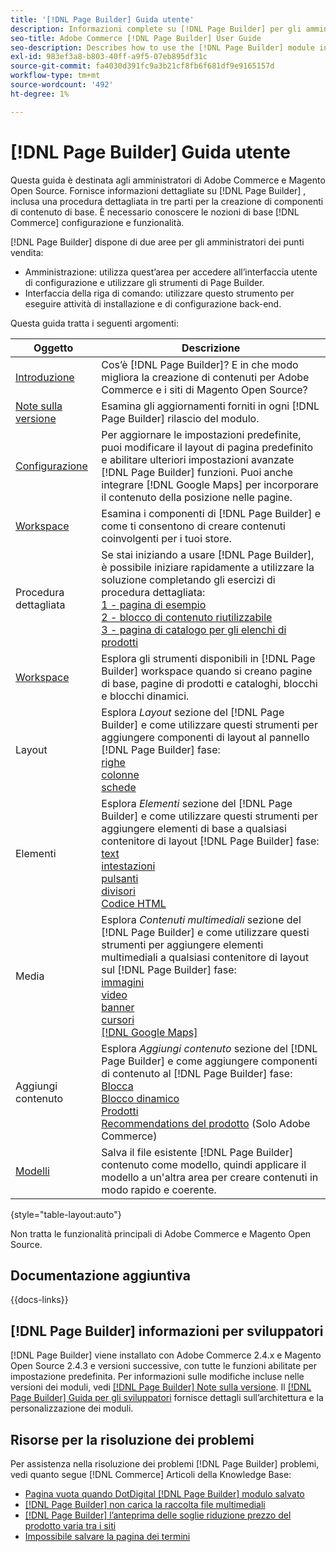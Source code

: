 ```yaml
---
title: '[!DNL Page Builder] Guida utente'
description: Informazioni complete su [!DNL Page Builder] per gli amministratori di Adobe Commerce e di Magento Open Source.
seo-title: Adobe Commerce [!DNL Page Builder] User Guide
seo-description: Describes how to use the [!DNL Page Builder] module in Adobe Commerce or Magento Open Source.
exl-id: 983ef3a8-b803-40ff-a9f5-07eb895df31c
source-git-commit: fa4030d391fc9a3b21cf8fb6f681df9e9165157d
workflow-type: tm+mt
source-wordcount: '492'
ht-degree: 1%

---
```


# [!DNL Page Builder] Guida utente

Questa guida è destinata agli amministratori di Adobe Commerce e Magento Open Source. Fornisce informazioni dettagliate su [!DNL Page Builder] , inclusa una procedura dettagliata in tre parti per la creazione di componenti di contenuto di base. È necessario conoscere le nozioni di base [!DNL Commerce] configurazione e funzionalità.

[!DNL Page Builder] dispone di due aree per gli amministratori dei punti vendita:

- Amministrazione: utilizza quest’area per accedere all’interfaccia utente di configurazione e utilizzare gli strumenti di Page Builder.
- Interfaccia della riga di comando: utilizzare questo strumento per eseguire attività di installazione e di configurazione back-end.

Questa guida tratta i seguenti argomenti:

| Oggetto | Descrizione |
| ------- | ----------- |
| [Introduzione](introduction.md) | Cos’è [!DNL Page Builder]? E in che modo migliora la creazione di contenuti per Adobe Commerce e i siti di Magento Open Source? |
| [Note sulla versione](release-notes.md) | Esamina gli aggiornamenti forniti in ogni [!DNL Page Builder] rilascio del modulo. |
| [Configurazione](setup.md) | Per aggiornare le impostazioni predefinite, puoi modificare il layout di pagina predefinito e abilitare ulteriori impostazioni avanzate [!DNL Page Builder] funzioni. Puoi anche integrare [!DNL Google Maps] per incorporare il contenuto della posizione nelle pagine. |
| [Workspace](workspace.md) | Esamina i componenti di [!DNL Page Builder] e come ti consentono di creare contenuti coinvolgenti per i tuoi store. |
| Procedura dettagliata | Se stai iniziando a usare [!DNL Page Builder], è possibile iniziare rapidamente a utilizzare la soluzione completando gli esercizi di procedura dettagliata:<br>[1 - pagina di esempio](1-simple-page.md)<br>[2 - blocco di contenuto riutilizzabile](2-blocks.md)<br>[3 - pagina di catalogo per gli elenchi di prodotti](3-catalog-content.md) |
| [Workspace](workspace.md) | Esplora gli strumenti disponibili in [!DNL Page Builder] workspace quando si creano pagine di base, pagine di prodotti e cataloghi, blocchi e blocchi dinamici. |
| Layout | Esplora _Layout_ sezione del [!DNL Page Builder] e come utilizzare questi strumenti per aggiungere componenti di layout al pannello [!DNL Page Builder] fase: <br>[righe](row.md)<br>[colonne](column.md)<br>[schede](tabs.md) |
| Elementi | Esplora _Elementi_ sezione del [!DNL Page Builder] e come utilizzare questi strumenti per aggiungere elementi di base a qualsiasi contenitore di layout [!DNL Page Builder] fase: <br>[text](text.md)<br>[intestazioni](heading.md)<br>[pulsanti](buttons.md)<br>[divisori](divider.md)<br>[Codice HTML](html-code.md) |
| Media | Esplora _Contenuti multimediali_ sezione del [!DNL Page Builder] e come utilizzare questi strumenti per aggiungere elementi multimediali a qualsiasi contenitore di layout sul [!DNL Page Builder] fase: <br>[immagini](image.md)<br>[video](video.md)<br>[banner](banner.md)<br>[cursori](slider.md)<br>[[!DNL Google Maps]](map.md) |
| Aggiungi contenuto | Esplora _Aggiungi contenuto_ sezione del [!DNL Page Builder] e come aggiungere componenti di contenuto al [!DNL Page Builder] fase: <br>[Blocca](block.md)<br>[Blocco dinamico](dynamic-block.md)<br>[Prodotti](products.md)<br>[Recommendations del prodotto](recommendations.md) (Solo Adobe Commerce) |
| [Modelli](templates.md) | Salva il file esistente [!DNL Page Builder] contenuto come modello, quindi applicare il modello a un&#39;altra area per creare contenuti in modo rapido e coerente. |

{style="table-layout:auto"}

Non tratta le funzionalità principali di Adobe Commerce e Magento Open Source.

## Documentazione aggiuntiva

{{docs-links}}

## [!DNL Page Builder] informazioni per sviluppatori

[!DNL Page Builder] viene installato con Adobe Commerce 2.4.x e Magento Open Source 2.4.3 e versioni successive, con tutte le funzioni abilitate per impostazione predefinita. Per informazioni sulle modifiche incluse nelle versioni dei moduli, vedi [[!DNL Page Builder] Note sulla versione](release-notes.md). Il [[!DNL Page Builder] Guida per gli sviluppatori](https://developer.adobe.com/commerce/frontend-core/page-builder/) fornisce dettagli sull’architettura e la personalizzazione dei moduli.

## Risorse per la risoluzione dei problemi

Per assistenza nella risoluzione dei problemi [!DNL Page Builder] problemi, vedi quanto segue [!DNL Commerce] Articoli della Knowledge Base:

- [Pagina vuota quando DotDigital [!DNL Page Builder] modulo salvato](https://experienceleague.adobe.com/docs/commerce-knowledge-base/kb/troubleshooting/miscellaneous/magento-2.4.1-empty-page-when-dotdigital-page-builder-form-saved.html)
- [[!DNL Page Builder] non carica la raccolta file multimediali](https://experienceleague.adobe.com/docs/commerce-knowledge-base/kb/support-tools/patches/v1-0-12/mdva-32133-magento-patch-page-builder-doesn-t-load-media-gallery.html)
- [[!DNL Page Builder] l’anteprima delle soglie riduzione prezzo del prodotto varia tra i siti](https://experienceleague.adobe.com/docs/commerce-knowledge-base/kb/support-tools/patches/v1-0-16/mdva-33453-page-builder-preview-breaks-product-price-differs-across-sites.html)
- [Impossibile salvare la pagina dei termini](https://experienceleague.adobe.com/docs/commerce-knowledge-base/kb/support-tools/patches/v1-0-19/mdva-33614-magento-patch-can-t-save-terms-page.html)
